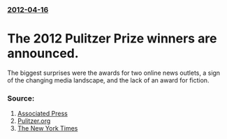 ### [2012-04-16](/news/2012/04/16/index.md)

# The 2012 Pulitzer Prize winners are announced. 

The biggest surprises were the awards for two online news outlets, a sign of the changing media landscape, and the lack of an award for fiction.


### Source:

1. [Associated Press](http://www.ap.org/content/press-release/2012/ap-wins-pulitzer-prize-for-investigative-reporting-on-nypd-surveillance)
2. [Pulitzer.org](http://www.pulitzer.org/node/8501)
3. [The New York Times](http://www.nytimes.com/2012/04/17/business/media/2012-pulitzer-prize-winners-announced.html?smid=fb)
